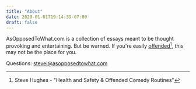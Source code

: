 ```yaml
---
title: "About"
date: 2020-01-01T19:14:39-07:00
draft: false
---
```


AsOpposedToWhat.com is a collection of essays meant to be thought
provoking and entertaining. But be warned. If you're easily
[offended](https://youtu.be/vbsHox73mRo?t=202)[^1], this may not be
the place for you.

Questions: stevei@asopposedtowhat.com

[^1]: Steve Hughes - "Health and Safety &amp; Offended Comedy Routines"
